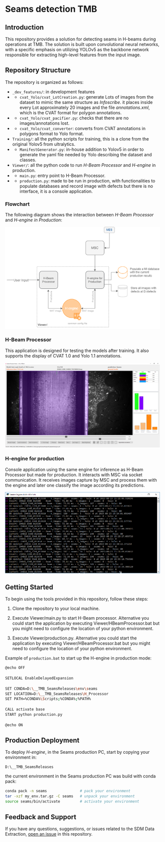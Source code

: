 # Seams detection TMB

## Introduction

This repository provides a solution for detecting seams in H-beams during operations at TMB. 
The solution is built upon convolutional neural networks, with a specific emphasis on utilizing 
YOLOv5 as the backbone network responsible for extracting high-level features from the input image.


## Repository Structure

The repository is organized as follows:

- `_dev_features/`: in development features
- - `cvat_Yolo/cvat_LotCreation.py`: generate Lots of images from the dataset to mimic the same structure as *Infoscribe*. it places inside every Lot approximately 20 images and the file *annotations.xml*, which is the CVAT format for polygon annotations.
- - `cvat_Yolo/cvat_pacifier.py`: checks that there are no images/annotations lost.
- - `cvat_Yolo/cvat_converter`: converts from CVAT annotations in polygons format to Yolo format.
- `Training/`: all the python scripts for training, this is a clone from the original Yolov5 from ultralytics.
- - `ManifestGenerator.py`: in-house addition to Yolov5 in order to generate the yaml file needed by Yolo describing the dataset and classes.
- `Viewer/`: all the python code to run *H-Beam Processor* and *H-engine* in production.
- - `main.py`: entry point to H-Beam Processor.
- - `production.py`: made to be run in production, with functionalities to populate databases and record image with defects but there is no interface, it is a console application.

### Flowchart

The following diagram shows the interaction between *H-Beam Processor* and *H-engine in Production*:

![H-Beam processor and Viewer](_readme/hengine_flow.drawio.png)

### H-Beam Processor

This application is designed for testing the models after training. It also supports the display of CVAT 1.0 and Yolo 1.1 annotations.

![H-Beam processor and Viewer](_readme/hbeam.PNG)

### H-engine for production

Console application using the same engine for inference as H-Beam Processor but made for production. It interacts with MSC via socket communication. It receives images capture by MSC and process them with the engine and later one classify the image according its predictions.

![H-engine for production](_readme/engineconsole.png)

## Getting Started

To begin using the tools provided in this repository, follow these steps:

1. Clone the repository to your local machine.

2. Execute Viewer/main.py to start H-Beam processor. Alternative you could start the application by executing Viewer/HBeamProcessor.bat but you might need to configure the location of your python environment.

3. Execute Viewer/production.py. Alternative you could start the application by executing Viewer/HBeamProcessor.bat but you might need to configure the location of your python environment.

Example of `production.bat` to start up the H-engine in production mode:

```bash
@echo OFF

SETLOCAL EnableDelayedExpansion

SET CONDA=D:\__TMB_SeamsReleases\env\seams
SET LOCATION=D:\__TMB_SeamsReleases\H_Processor
SET PATH=%CONDA%\Scripts;%CONDA%;%PATH%

CALL activate base
START python production.py

@echo ON
```

## Production Deployment

To deploy *H-engine*, in the Seams production PC, start by copying your environment in:

```
D:\__TMB_SeamsReleases
```

the current environment in the Seams production PC was build with conda pack:

```bash
conda pack -n seams               # pack your environment
tar -xzf my_env.tar.gz -C seams   # unpack your environment
source seams/bin/activate         # activate your environment
```

## Feedback and Support

If you have any questions, suggestions, or issues related to the SDM Data Extraction, [open an issue](https://github.com/your-username/sdm-data-extraction/issues) in this repository.